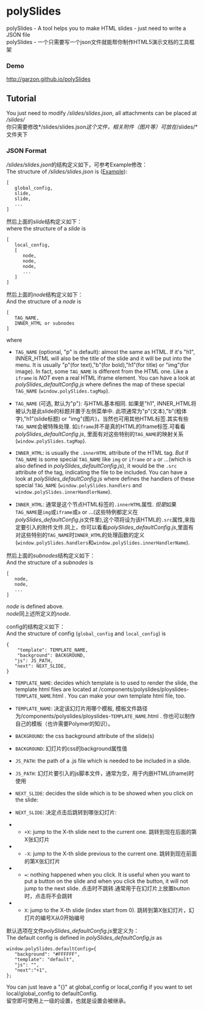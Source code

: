 polySlides
==========

polySlides - A tool helps you to make HTML slides - just need to write a JSON file   
polySlides - 一个只需要写一个json文件就能帮你制作HTML5演示文档的工具框架

### Demo

<a href="http://garzon.github.io/polySlides/">http://garzon.github.io/polySlides</a>

## Tutorial

You just need to modify */slides/slides.json*, all attachments can be placed at */slides/*   
你只需要修改*/slides/slides.json*这个文件，相关附件（图片等）可放在*/slides/*文件夹下

### JSON Format

*/slides/slides.json*的结构定义如下，可参考Example修改：   
The structure of */slides/slides.json* is (<a href="https://github.com/garzon/polySlides/blob/gh-pages/slides/slides.json">Example</a>):

```
[  
   global_config,
   slide,  
   slide,  
   ...  
]
```

然后上面的*slide*结构定义如下：  
where the structure of a *slide* is
```
[  
   local_config,  
   [
      node, 
      node, 
      node,
      ...
   ]  
]
```

然后上面的*node*结构定义如下：  
And the structure of a *node* is
``` 
[ 
   TAG_NAME, 
   INNER_HTML or subnodes
] 
```

where   

- ```TAG_NAME``` (optional, "p" is default): almost the same as HTML. If it's "h1", INNER_HTML will also be the title of the slide and it will be put into the menu. It is usually "p"(for text),"b"(for bold),"h1"(for title) or "img"(for image). In fact, some `TAG_NAME` is different from the HTML one. Like a `iframe` is *NOT* even a real HTML iframe element. You can have a look at *polySlides_defaultConfig.js* where defines the map of these special `TAG_NAME` (`window.polySlides.tagMap`).   
- ```TAG_NAME``` (可选, 默认为"p"): 与HTML基本相同. 如果是"h1", INNER_HTML将被认为是此slide的标题并置于左侧菜单中. 此项通常为"p"(文本),"b"(粗体字),"h1"(slide标题) or "img"(图片)，当然也可用其他HTML标签.其实有些`TAG_NAME`会被特殊处理. 如`iframe`并不是真的HTML的iframe标签.可看看*polySlides_defaultConfig.js*, 里面有对这些特别的`TAG_NAME`的映射关系(`window.polySlides.tagMap`).   

- ```INNER_HTML```:  is usually the `.innerHTML` attribute of the HTML tag. *But* if `TAG_NAME` is some special `TAG_NAME` like `img` or `iframe` or `a` or ...(which is also defined in *polySlides_defaultConfig.js*), it would be the `.src` attribute of the tag, indicating the file to be included. You can have a look at *polySlides_defaultConfig.js* where defines the handlers of these special `TAG_NAME` (`window.polySlides.handlers` and `window.polySlides.innerHandlerName`).    
- ```INNER_HTML```:  通常是这个节点HTML标签的`.innerHTML`属性. *但是*如果`TAG_NAME`是`img`或`iframe`或`a` or ...(这些特例都定义在*polySlides_defaultConfig.js*文件里),这个项将设为该HTML的`.src`属性,来指定要引入的附件文件.同上，你可以看看*polySlides_defaultConfig.js*,里面有对这些特别的`TAG_NAME`时`INNER_HTML`的处理函数的定义(`window.polySlides.handlers`和`window.polySlides.innerHandlerName`).   

然后上面的*subnodes*结构定义如下：   
And the structure of a *subnodes* is   
``` 
[ 
   node,
   node,
   ...
] 
```

*node* is defined above.   
*node*同上述所定义的*node*.   

config的结构定义如下：   
And the structure of config (`global_config` and `local_config`) is    

```
{
	"template": TEMPLATE_NAME,
	"background": BACKGROUND,
   "js": JS_PATH, 
   "next": NEXT_SLIDE,
}
```

- ```TEMPLATE_NAME```: decides which template is to used to render the slide, the template html files are located at /components/polyslides/ployslides-`TEMPLATE_NAME`.html . You can make your own template html file, too.   
- ```TEMPLATE_NAME```: 决定该幻灯片用哪个模板, 模板文件路径为/components/polyslides/ployslides-`TEMPLATE_NAME`.html . 你也可以制作自己的模板（也许需要Polymer的知识）。   

- ```BACKGROUND```: the css background attribute of the slide(s)   
- ```BACKGROUND```: 幻灯片的css的background属性值   

- ```JS_PATH```: the path of a .js file which is needed to be included in a slide.   
- ```JS_PATH```: 幻灯片要引入的js脚本文件，通常为空，用于内嵌HTML(iframe)时使用   

- ```NEXT_SLIDE```: decides the slide which is to be showed when you click on the slide:   
- ```NEXT_SLIDE```: 决定点击后跳转到哪张幻灯片:   
- - ```+X```: jump to the X-th slide next to the current one. 跳转到现在后面的第X张幻灯片
- - ```-X```: jump to the X-th slide previous to the current one. 跳转到现在前面的第X张幻灯片
- - ```=```: nothing happened when you click. It is useful when you want to put a button on the slide and when you click the button, it will not jump to the next slide. 点击时不跳转.通常用于在幻灯片上放置button时，点击将不会跳转
- - ```X```: jump to the X-th slide (index start from 0). 跳转到第X张幻灯片，幻灯片的编号X从0开始编号

默认选项在文件*polySlides_defaultConfig.js*里定义为：   
The default config is defined in *polySlides_defaultConfig.js* as   
```
window.polySlides.defaultConfig={ 
   "background": "#FFFFFF", 
   "template": "default", 
   "js": "", 
   "next":"+1",
};
```

You can just leave a "{}" at global_config or local_config if you want to set local/global_config to defaultConfig.   
留空即可使用上一级的设置，也就是设置会被继承。